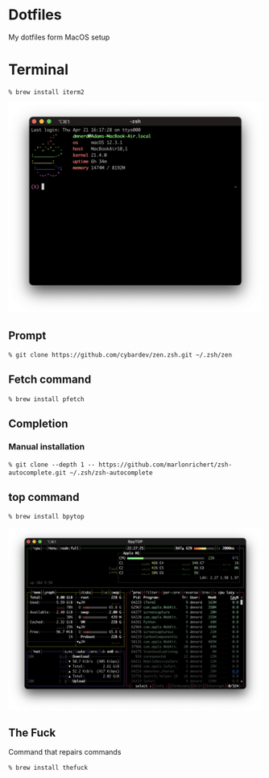 # Dotfiles
My dotfiles form MacOS setup

# Terminal

    % brew install iterm2

![Terminal](https://raw.githubusercontent.com/DMNerd/Dotfiles/main/Screenshots/Term.png "My terminal")

## Prompt

    % git clone https://github.com/cybardev/zen.zsh.git ~/.zsh/zen

## Fetch command

    % brew install pfetch

## Completion
### Manual installation

    % git clone --depth 1 -- https://github.com/marlonrichert/zsh-autocomplete.git ~/.zsh/zsh-autocomplete
    
## top command

    % brew install bpytop

![bpytop](https://raw.githubusercontent.com/DMNerd/dotfiles/main/Screenshots/bpytop.png "bpytop")

## The Fuck

Command that repairs commands

    % brew install thefuck
